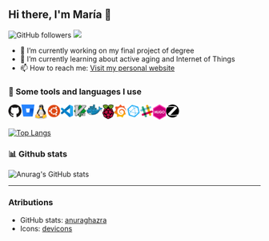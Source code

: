 ## Hi there, I'm María 👋
![GitHub followers](https://img.shields.io/github/followers/MariaEspinosaAstilleros?label=Follow&style=social) 
![](https://visitor-badge.glitch.me/badge?page_id=MariaEspinosaAstilleros.MariaEspinosaAstilleros)

- 🔭 I’m currently working on my final project of degree
- 🌱 I’m currently learning about active aging and Internet of Things
- 📫 How to reach me: [Visit my personal website](https://mariaespinosaastilleros.github.io/ "María Espinosa Astilleros")

### 🚀 Some tools and languages I use

<img align="left" alt="Github" width="26px" src="icons/github.png"/>

<img align="left" alt="Bitbucket" width="26px" src="icons/bitbucket.svg"/>

<img align="left" alt="Linux" width="26px" src="icons/linux-tux.svg"/>

<img align="left" alt="Ubuntu" width="26px" src="icons/ubuntu.svg"/>

<img align="left" alt="Visual Studio Code" width="26px" src="icons/vscode.png"/>

<img align="left" alt="Vim" width="26px" src="icons/vim.svg"/>

<img align="left" alt="Docker" width="32px" src="icons/docker.png"/>

<img align="left" alt="Raspberry" width="23px" src="icons/raspberry"/>

<img align="left" alt="Grafana" width="26px" src="icons/grafana.png"/>

<img align="left" alt="Grafana" width="26px" src="icons/influxdata.svg"/>

<img align="left" alt="Slack" width="26px" src="icons/slack.svg"/>

<img align="left" alt="Hugo" width="26px" src="icons/hugo.png"/>

<img align="left" alt="Zigbee" width="26px" src="icons/zigbee.svg"/>
<br></br>

[![Top Langs](https://github-readme-stats.vercel.app/api/top-langs/?username=MariaEspinosaAstilleros&langs_count=10&layout=compact&theme=default)](https://github.com/MariaEspinosaAstilleros/github-readme-stats)

### 📊 Github stats
![Anurag's GitHub stats](https://github-readme-stats.vercel.app/api?username=MariaEspinosaAstilleros&show_icons=true&theme=default)

---

### Atributions
- GitHub stats: [anuraghazra](https://github.com/anuraghazra/github-readme-stats)
- Icons: [devicons](https://github.com/devicons/devicon)